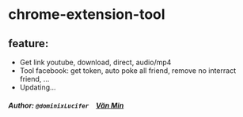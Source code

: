 # chrome-extension-tool
## feature:
 - Get link youtube, download, direct, audio/mp4
 - Tool facebook: get token, auto poke all friend, remove no interract friend, ...
 - Updating...

##### Author: ```@dominixLucifer  ```[Văn Min](https://www.facebook.com/zake.death)
